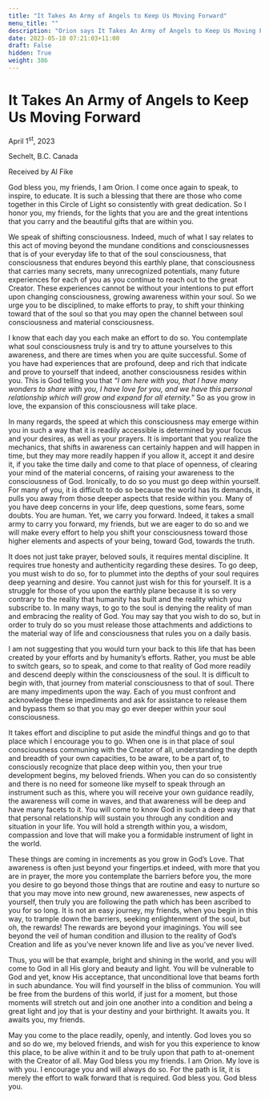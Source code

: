 ```yaml
---
title: "It Takes An Army of Angels to Keep Us Moving Forward"
menu_title: ""
description: "Orion says It Takes An Army of Angels to Keep Us Moving Forward"
date: 2023-05-10 07:21:03+11:00
draft: False
hidden: True
weight: 386
---
```

# It Takes An Army of Angels to Keep Us Moving Forward

April 1<sup>st</sup>, 2023

Sechelt, B.C. Canada

Received by Al Fike  



God bless you, my friends, I am Orion. I come once again to speak, to inspire, to educate. It is such a blessing that there are those who come together in this Circle of Light so consistently with great dedication. So I honor you, my friends, for the lights that you are and the great intentions that you carry and the beautiful gifts that are within you.

We speak of shifting consciousness. Indeed, much of what I say relates to this act of moving beyond the mundane conditions and consciousnesses that is of your everyday life to that of the soul consciousness, that consciousness that endures beyond this earthly plane, that consciousness that carries many secrets, many unrecognized potentials, many future experiences for each of you as you continue to reach out to the great Creator. These experiences cannot be without your intentions to put effort upon changing consciousness, growing awareness within your soul. So we urge you to be disciplined, to make efforts to pray, to shift your thinking toward that of the soul so that you may open the channel between soul consciousness and material consciousness. 

I know that each day you each make an effort to do so. You contemplate what soul consciousness truly is and try to attune yourselves to this awareness, and there are times when you are quite successful. Some of you have had experiences that are profound, deep and rich that indicate and prove to yourself that indeed, another consciousness resides within you. This is God telling you that *“I am here with you, that I have many wonders to share with you, I have love for you, and we have this personal relationship which will grow and expand for all eternity.”* So as you grow in love, the expansion of this consciousness will take place.
 
In many regards, the speed at which this consciousness may emerge within you in such a way that it is readily accessible is determined by your focus and your desires, as well as your prayers. It is important that you realize the mechanics, that  shifts in awareness can certainly happen and will happen in time, but they may more readily happen if you allow it, accept it and desire it, if you take the time daily and come to that place of openness, of clearing your mind of the material concerns, of raising your awareness to the consciousness of God. Ironically, to do so you must go deep within yourself. For many of you, it is difficult to do so because the world has its demands, it pulls you away from those deeper aspects that reside within you. Many of you have deep concerns in your life, deep questions, some fears, some doubts. You are human. Yet, we carry you forward. Indeed, it takes a small army to carry you forward, my friends, but we are eager to do so and we will make every effort to help you shift your consciousness toward those higher elements and aspects of your being, toward God, towards the truth.

It does not just take prayer, beloved souls, it requires mental discipline. It requires true honesty and authenticity regarding these desires. To go deep, you must wish to do so, for to plummet into the depths of your soul requires deep yearning and desire. You cannot just wish for this for yourself. It is a struggle for those of you upon the earthly plane because it is so very contrary to the reality that humanity has built and the reality which you subscribe to. In many ways, to go to the soul is denying the reality of man and embracing the reality of God. You may say that you wish to do so, but in order to truly do so you must release those attachments and addictions to the material way of life and consciousness that rules you on a daily basis. 

I am not suggesting that you would turn your back to this life that has been created by your efforts and by humanity’s efforts. Rather, you must be able to switch gears, so to speak, and come to that reality of God more readily and descend deeply within the consciousness of the soul. It is difficult to begin with, that journey from material consciousness to that of soul. There are many impediments upon the way. Each of you must confront and acknowledge these impediments and ask for assistance to release them and bypass them so that you may go ever deeper within your soul consciousness. 

It takes effort and discipline to put aside the mindful things and go to that place which I encourage you to go. When one is in that place of soul consciousness communing with the Creator of all, understanding the depth and breadth of your own capacities, to be aware, to be a part of, to consciously recognize that place deep within you, then your true development begins, my beloved friends. When you can do so consistently and there is no need for someone like myself to speak through an instrument such as this, where you will receive your own guidance readily, the awareness will come in waves, and that awareness will be deep and have many facets to it. You will come to know God in such a deep way that that personal relationship will sustain you through any condition and situation in your life. You will hold a strength within you, a wisdom, compassion and love that will make you a formidable instrument of light in the world.

These things are coming in increments as you grow in God’s Love. That awareness is often just beyond your fingertips.et indeed, with more that you are in prayer, the more you contemplate the barriers before you, the more you desire to go beyond those things that are routine and easy to nurture so that you may move into new ground, new awarenesses, new aspects of yourself, then truly you are following the path which has been ascribed to you for so long. It is not an easy journey, my friends, when you begin in this way, to trample down the barriers, seeking enlightenment of the soul, but oh, the rewards! The rewards are beyond your imaginings. You will see beyond the veil of human condition and illusion to the reality of God’s Creation and life as you’ve never known life and live as you’ve never lived. 

Thus, you will be that example, bright and shining in the world, and you will come to God in all His glory and beauty and light. You will be vulnerable to God and yet, know His acceptance, that unconditional love that beams forth in such abundance. You will find yourself in the bliss of communion. You will be free from the burdens of this world, if just for a moment, but those moments will stretch out and join one another into a condition and being a great light and joy that is your destiny and your birthright. It awaits you. It awaits you, my friends. 

May you come to the place readily, openly, and intently. God loves you so and so do we, my beloved friends, and wish for you this experience to know this place, to be alive within it and to be truly upon that path to at-onement with the Creator of all. 
May God bless you my friends. I am Orion. My love is with you. I encourage you and will always do so. For the path is lit, it is merely the effort to walk forward that is required. God bless you. God bless you. 